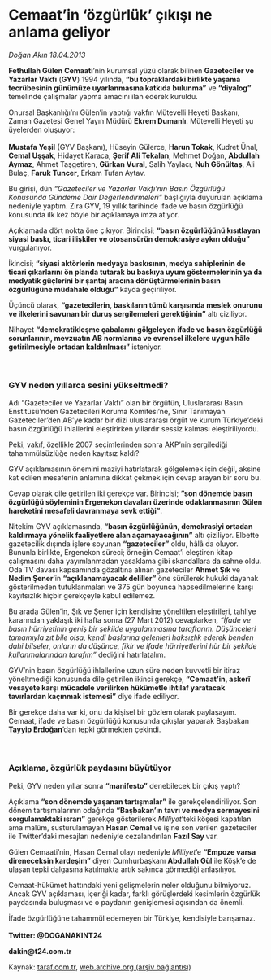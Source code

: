 # Cemaat’in ‘özgürlük’ çıkışı ne anlama geliyor

*Doğan Akın 18.04.2013*

<div class="yazi"><p><b>Fethullah Gülen </b><b>Cemaati</b>’nin kurumsal yüzü olarak bilinen <b>Gazeteciler ve Yazarlar Vakfı</b> (<b>GYV</b>) 1994 yılında, <b>“bu topraklardaki birlikte yaşama tecrübesinin günümüze uyarlanmasına katkıda bulunma”</b> ve <b>“diyalog”</b> temelinde çalışmalar yapma amacını ilan ederek kuruldu.</p>
<p>Onursal Başkanlığı’nı Gülen’in yaptığı vakfın Mütevelli Heyeti Başkanı, Zaman Gazetesi Genel Yayın Müdürü <b>Ekrem Dumanlı</b>. Mütevelli Heyeti şu üyelerden oluşuyor:<br/><br/><b>Mustafa Yeşil</b> (GYV Başkanı), Hüseyin Gülerce, <b>Harun Tokak</b>, Kudret Ünal, <b>Cemal Uşşak</b>, Hidayet Karaca, <b>Şerif Ali Tekalan</b>, Mehmet Doğan, <b>Abdullah Aymaz</b>, Ahmet Taşgetiren, <b>Gürkan Vural</b>, Salih Yaylacı, <b>Nuh Gönültaş</b>, Ali Bulaç, <b>Faruk Tuncer</b>, Erkam Tufan Aytav.</p>
<p>Bu girişi, dün <i>“Gazeteciler ve Yazarlar Vakfı’nın Basın Özgürlüğü Konusunda Gündeme Dair Değerlendirmeleri” </i>başlığıyla duyurulan<i> </i>açıklama nedeniyle yaptım. Zira GYV, 19 yıllık tarihinde ifade ve basın özgürlüğü konusunda ilk kez böyle bir açıklamaya imza atıyor.</p>
<p>Açıklamada dört nokta öne çıkıyor. Birincisi; <b>“</b><b>basın özgürlüğünü kısıtlayan siyasi baskı, ticari ilişkiler ve otosansürün demokrasiye aykırı olduğu”</b> vurgulanıyor. </p>
<p>İkincisi; <b>“siyasi aktörlerin medyaya baskısının, medya sahiplerinin de ticari çıkarlarını ön planda tutarak bu baskıya uyum göstermelerinin ya da medyatik güçlerini bir şantaj aracına dönüştürmelerinin basın özgürlüğüne müdahale olduğu”</b> kayda geçiriliyor.</p>
<p>Üçüncü olarak, <b>“gazetecilerin, baskıların tümü karşısında meslek onurunu ve ilkelerini savunan bir duruş sergilemeleri gerektiğinin”</b> altı çiziliyor.</p>
<p>Nihayet <b>“demokratikleşme çabalarını gölgeleyen ifade ve basın özgürlüğü sorunlarının, mevzuatın AB normlarına ve evrensel ilkelere uygun hâle getirilmesiyle ortadan kaldırılması”</b> isteniyor.<br/><br/><br/></p>
<h3>GYV neden yıllarca sesini yükseltmedi?</h3>
<p>Adı “Gazeteciler ve Yazarlar Vakfı” olan bir örgütün, Uluslararası Basın Enstitüsü’nden Gazetecileri Koruma Komitesi’ne, Sınır Tanımayan Gazeteciler’den AB’ye kadar bir dizi uluslararası örgüt ve kurum Türkiye’deki basın özgürlüğü ihlallerini eleştirirken yıllardır sessiz kalması eleştiriliyordu.</p>
<p>Peki, vakıf, özellikle 2007 seçimlerinden sonra AKP’nin sergilediği tahammülsüzlüğe neden kayıtsız kaldı?</p>
<p>GYV açıklamasının önemini maziyi hatırlatarak gölgelemek için değil, aksine kat edilen mesafenin anlamına dikkat çekmek için cevap arayan bir soru bu.</p>
<p>Cevap olarak dile getirilen iki gerekçe var. Birincisi; <b>“son dönemde basın özgürlüğü söyleminin Ergenekon davaları üzerinde odaklanmasının Gülen hareketini mesafeli davranmaya sevk ettiği”</b>. </p>
<p>Nitekim GYV açıklamasında, <b>“basın özgürlüğünün, demokrasiyi ortadan kaldırmaya yönelik faaliyetlere alan açamayacağının”</b> altı çiziliyor. Elbette gazetecilik dışında işlere soyunan <b>“gazeteciler”</b> oldu, hâlâ da oluyor. Bununla birlikte, Ergenekon süreci; örneğin Cemaat’i eleştiren kitap çalışmasını daha yayımlanmadan yasaklama gibi skandallara da sahne oldu. Oda TV davası kapsamında gözaltına alınan gazeteciler <b>Ahmet Şık </b>ve <b>Nedim Şener</b>’in <b>“açıklanamayacak deliller”</b> öne sürülerek hukuki dayanak gösterilmeden tutuklanmaları ve 375 gün boyunca hapsedilmelerine karşı kayıtsızlık hiçbir gerekçeyle kabul edilemez. </p>
<p>Bu arada Gülen’in, Şık ve Şener için kendisine yöneltilen eleştirileri, tahliye kararından yaklaşık iki hafta sonra (27 Mart 2012) cevaplarken, <i>“İfade ve basın hürriyetinin geniş bir şekilde uygulanmasına taraftarım. Düşünceleri tamamıyla zıt bile olsa, kendi başlarına gelenleri haksızlık ederek benden dahi bilseler, onların da düşünce, fikir ve ifade hürriyetlerini hür bir şekilde kullanmalarından tarafım”</i> dediğini hatırlatalım.</p>
<p>GYV’nin basın özgürlüğü ihlallerine uzun süre neden kuvvetli bir itiraz yöneltmediği konusunda dile getirilen ikinci gerekçe, <b>“Cemaat’in, askerî vesayete karşı mücadele verilirken hükümetle ihtilaf yaratacak tavırlardan kaçınmak istemesi”</b> diye ifade ediliyor. </p>
<p>Bir gerekçe daha var ki, onu da kişisel bir gözlem olarak paylaşayım. Cemaat, ifade ve basın özgürlüğü konusunda çıkışlar yaparak Başbakan <b>Tayyip Erdoğan</b>’dan tepki görmekten çekindi.<br/><br/><br/></p>
<h3>Açıklama, özgürlük paydasını büyütüyor</h3>
<p>Peki, GYV neden yıllar sonra <b>“manifesto”</b> denebilecek bir çıkış yaptı?</p>
<p>Açıklama <b>“son dönemde yaşanan tartışmalar”</b> ile gerekçelendiriliyor. Son dönem tartışmalarının odağında <b>“Başbakan’ın tavrı ve medya sermayesini sorgulamaktaki ısrarı”</b> gerekçe gösterilerek <i>Milliyet</i>’teki köşesi kapatılan ama malûm, susturulamayan <b>Hasan Cemal</b> ve işine son verilen gazeteciler ile Twitter’daki mesajları nedeniyle cezalandırılan <b>Fazıl Say </b>var.</p>
<p>Gülen Cemaati’nin, Hasan Cemal olayı nedeniyle <i>Milliyet</i>’e <b>“Empoze varsa direneceksin kardeşim”</b> diyen Cumhurbaşkanı <b>Abdullah Gül</b> ile Köşk’e de ulaşan tepki dalgasına katılmakta artık sakınca görmediği anlaşılıyor.</p>
<p>Cemaat-hükümet hattındaki yeni gelişmelerin neler olduğunu bilmiyoruz. Ancak GYV açıklaması, içeriği kadar, farklı görüşlerdeki kesimlerin özgürlük paydasında buluşması ve o paydanın genişlemesi açısından da önemli. </p>
<p>İfade özgürlüğüne tahammül edemeyen bir Türkiye, kendisiyle barışamaz.<br/><br/><b>Twitter: @DOGANAKINT24</b></p>
<p><b>dakin@t24.com.tr</b></p>
</div>

Kaynak: [taraf.com.tr](http://www.taraf.com.tr/dogan-akin/makale-cemaat-in-ozgurluk-cikisi-ne-anlama-geliyor.htm), [web.archive.org (arşiv bağlantısı)](http://web.archive.org/web/20131231095621/http://www.taraf.com.tr/dogan-akin/makale-cemaat-in-ozgurluk-cikisi-ne-anlama-geliyor.htm)
